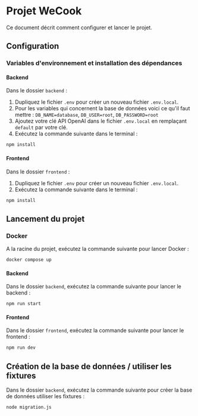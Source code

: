 # Projet WeCook

Ce document décrit comment configurer et lancer le projet.

## Configuration

### Variables d'environnement et installation des dépendances

#### Backend

Dans le dossier `backend` :

1. Dupliquez le fichier `.env` pour créer un nouveau fichier `.env.local`.
2. Pour les variables qui concernent la base de données voici ce qu'il faut mettre : `DB_NAME=database`, `DB_USER=root`, `DB_PASSWORD=root`
3. Ajoutez votre clé API OpenAI dans le fichier `.env.local` en remplaçant `default` par votre clé.
3. Exécutez la commande suivante dans le terminal :
```bash
npm install
```

#### Frontend

Dans le dossier `frontend` :

1. Dupliquez le fichier `.env` pour créer un nouveau fichier `.env.local`.
2. Exécutez la commande suivante dans le terminal :
```bash
npm install
```

## Lancement du projet

### Docker

A la racine du projet, exécutez la commande suivante pour lancer Docker :

```bash
docker compose up
```

#### Backend

Dans le dossier `backend`, exécutez la commande suivante pour lancer le backend :

```bash
npm run start
```

#### Frontend

Dans le dossier `frontend`, exécutez la commande suivante pour lancer le frontend :

```bash
npm run dev
```

## Création de la base de données / utiliser les fixtures

Dans le dossier `backend`, exécutez la commande suivante pour créer la base de données utiliser les fixtures :
```bash
node migration.js
```